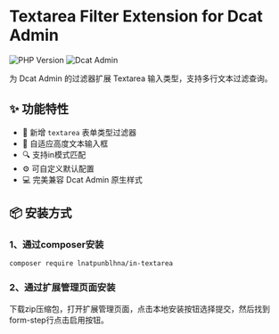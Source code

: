 # Textarea Filter Extension for Dcat Admin

![PHP Version](https://img.shields.io/badge/PHP-%3E%3D7.3-8892BF.svg)
![Dcat Admin](https://img.shields.io/badge/Dcat%20Admin-%3E%3D2.0-blue.svg)

为 Dcat Admin 的过滤器扩展 Textarea 输入类型，支持多行文本过滤查询。

## ✨ 功能特性

- 📝 新增 `textarea` 表单类型过滤器
- 📐 自适应高度文本输入框
- 🔍 支持in模式匹配
- ⚙️ 可自定义默认配置
- 💻 完美兼容 Dcat Admin 原生样式

## 📦 安装方式
### 1、通过composer安装
```shell
composer require lnatpunblhna/in-textarea
```
### 2、通过扩展管理页面安装
下载zip压缩包，打开扩展管理页面，点击本地安装按钮选择提交，然后找到form-step行点击启用按钮。


